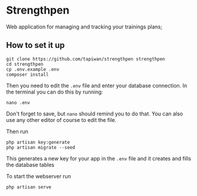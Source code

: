 # Strengthpen

Web application for managing and tracking your trainings plans;

## How to set it up
```
git clone https://github.com/tapiwan/strengthpen strengthpen
cd strengthpen
cp .env.example .env
composer install
```

Then you need to edit the `.env` file and enter your database connection.
In the terminal you can do this by running:
```
nano .env
```
Don't forget to save, but `nano` should remind you to do that.
You can also use any other editor of course to edit the file.

Then run
```
php artisan key:generate
php artisan migrate --seed
```
This generates a new key for your app in the `.env` file and it creates and fills the database tables

To start the webserver run
```
php artisan serve
```
